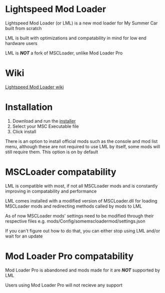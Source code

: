 # Lightspeed Mod Loader

Lightspeed Mod Loader (or LML) is a new mod loader for My Summer Car built from scratch

LML is built with optimizations and compatability in mind for low end hardware users

LML is ***NOT*** a fork of MSCLoader, unlike Mod Loader Pro

# Wiki

[Lightspeed Mod Loader wiki](https://github.com/glennuke1/LightspeedModLoader/wiki)

# Installation

1. Download and run the [installer](https://github.com/glennuke1/LightspeedModLoader/raw/refs/heads/master/LML_Installer/LML_Installer.exe)
2. Select your MSC Executable file
3. Click install

There is an option to install official mods such as the console and mod list menu, although these are not required to use LML by itself, some mods will still require them. This option is on by default

# MSCLoader compatability

LML is compatible with most, if not all MSCLoader mods and is constantly improving in compatability and performance

LML comes installed with a modified version of MSCLoader.dll for loading MSCLoader mods and redirecting methods called by mods to LML

As of now MSCLoader mods' settings need to be modified through their respective files e.g. mods/Config/somemscloadermod/settings.json

If you can't figure out how to do that, you can either stop using LML and/or wait for an update

# Mod Loader Pro compatability

Mod Loader Pro is abandoned and mods made for it are ***NOT*** supported by LML

Users using Mod Loader Pro will not recieve any support
